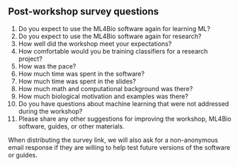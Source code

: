 ## Post-workshop survey questions

1. Do you expect to use the ML4Bio software again for learning ML?
1. Do you expect to use the ML4Bio software again for research?
1. How well did the workshop meet your expectations?
1. How comfortable would you be training classifiers for a research project?
1. How was the pace?
1. How much time was spent in the software?
1. How much time was spent in the slides?
1. How much math and computational background was there?
1. How much biological motivation and examples was there?
1. Do you have questions about machine learning that were not addressed during the workshop?
1. Please share any other suggestions for improving the workshop, ML4Bio software, guides, or other materials.

When distributing the survey link, we will also ask for a non-anonymous email response if they are willing to help test future versions of the software or guides.
